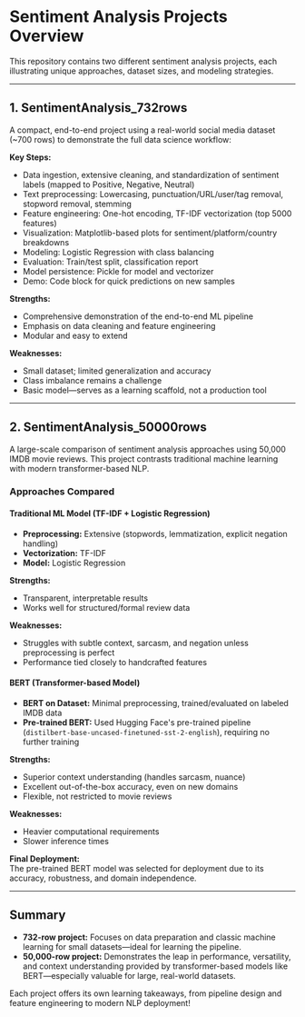 # Sentiment Analysis Projects Overview

This repository contains two different sentiment analysis projects, each illustrating unique approaches, dataset sizes, and modeling strategies.

---

## 1. SentimentAnalysis_732rows

A compact, end-to-end project using a real-world social media dataset (~700 rows) to demonstrate the full data science workflow:

**Key Steps:**
- Data ingestion, extensive cleaning, and standardization of sentiment labels (mapped to Positive, Negative, Neutral)
- Text preprocessing: Lowercasing, punctuation/URL/user/tag removal, stopword removal, stemming
- Feature engineering: One-hot encoding, TF-IDF vectorization (top 5000 features)
- Visualization: Matplotlib-based plots for sentiment/platform/country breakdowns
- Modeling: Logistic Regression with class balancing
- Evaluation: Train/test split, classification report
- Model persistence: Pickle for model and vectorizer
- Demo: Code block for quick predictions on new samples

**Strengths:**
- Comprehensive demonstration of the end-to-end ML pipeline
- Emphasis on data cleaning and feature engineering
- Modular and easy to extend

**Weaknesses:**
- Small dataset; limited generalization and accuracy
- Class imbalance remains a challenge
- Basic model—serves as a learning scaffold, not a production tool

---

## 2. SentimentAnalysis_50000rows

A large-scale comparison of sentiment analysis approaches using 50,000 IMDB movie reviews. This project contrasts traditional machine learning with modern transformer-based NLP.

### Approaches Compared

#### Traditional ML Model (TF-IDF + Logistic Regression)
- **Preprocessing:** Extensive (stopwords, lemmatization, explicit negation handling)
- **Vectorization:** TF-IDF
- **Model:** Logistic Regression

**Strengths:**
- Transparent, interpretable results
- Works well for structured/formal review data

**Weaknesses:**
- Struggles with subtle context, sarcasm, and negation unless preprocessing is perfect
- Performance tied closely to handcrafted features

#### BERT (Transformer-based Model)
- **BERT on Dataset:** Minimal preprocessing, trained/evaluated on labeled IMDB data
- **Pre-trained BERT:** Used Hugging Face's pre-trained pipeline (`distilbert-base-uncased-finetuned-sst-2-english`), requiring no further training

**Strengths:**
- Superior context understanding (handles sarcasm, nuance)
- Excellent out-of-the-box accuracy, even on new domains
- Flexible, not restricted to movie reviews

**Weaknesses:**
- Heavier computational requirements
- Slower inference times

**Final Deployment:**  
The pre-trained BERT model was selected for deployment due to its accuracy, robustness, and domain independence.

---

## Summary

- **732-row project:** Focuses on data preparation and classic machine learning for small datasets—ideal for learning the pipeline.
- **50,000-row project:** Demonstrates the leap in performance, versatility, and context understanding provided by transformer-based models like BERT—especially valuable for large, real-world datasets.

Each project offers its own learning takeaways, from pipeline design and feature engineering to modern NLP deployment!
